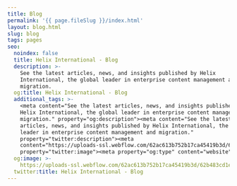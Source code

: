```yaml
---
title: Blog
permalink: '{{ page.fileSlug }}/index.html'
layout: blog.html
slug: blog
tags: pages
seo:
  noindex: false
  title: Helix International - Blog
  description: >-
    See the latest articles, news, and insights published by Helix
    International, the global leader in enterprise content management and
    migration.
  og:title: Helix International - Blog
  additional_tags: >-
    <meta content="See the latest articles, news, and insights published by
    Helix International, the global leader in enterprise content management and
    migration." property="og:description"><meta content="See the latest
    articles, news, and insights published by Helix International, the global
    leader in enterprise content management and migration."
    property="twitter:description"><meta
    content="https://uploads-ssl.webflow.com/62ac613b752b17ca45419b3d/62b483cd1ef6205d18fd6507_meta-image.png"
    property="twitter:image"><meta property="og:type" content="website">
  og:image: >-
    https://uploads-ssl.webflow.com/62ac613b752b17ca45419b3d/62b483cd1ef6205d18fd6507_meta-image.png
  twitter:title: Helix International - Blog
---
```



